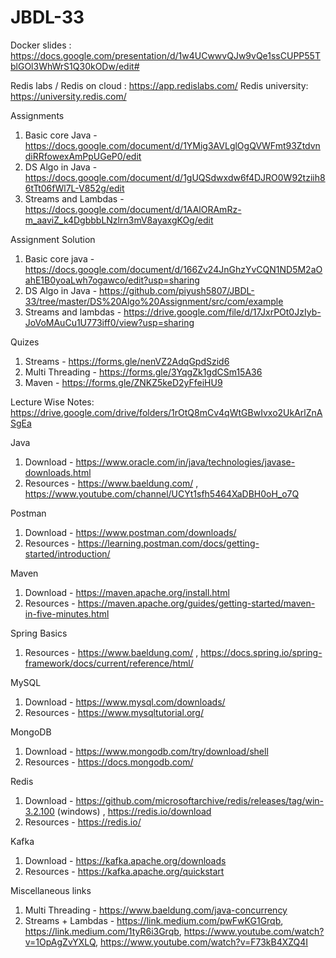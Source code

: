 # JBDL-33

Docker slides : https://docs.google.com/presentation/d/1w4UCwwvQJw9vQe1ssCUPP55TblGOl3WhWrS1Q30kODw/edit#

Redis labs / Redis on cloud : https://app.redislabs.com/
Redis university: https://university.redis.com/

Assignments

1. Basic core Java - https://docs.google.com/document/d/1YMig3AVLglOgQVWFmt93ZtdvndiRRfowexAmPpUGeP0/edit
2. DS Algo in Java - https://docs.google.com/document/d/1gUQSdwxdw6f4DJRO0W92tziih86tTt06fWl7L-V852g/edit
3. Streams and Lambdas - https://docs.google.com/document/d/1AAlORAmRz-m_aaviZ_k4DgbbbLNzlrn3mV8ayaxgKOg/edit

Assignment Solution
1. Basic core java - https://docs.google.com/document/d/166Zv24JnGhzYvCQN1ND5M2aOahE1B0yoaLwh7ogawco/edit?usp=sharing
2. DS Algo in Java - https://github.com/piyush5807/JBDL-33/tree/master/DS%20Algo%20Assignment/src/com/example
3. Streams and lambdas - https://drive.google.com/file/d/17JxrPOt0JzIyb-JoVoMAuCu1U773iff0/view?usp=sharing

Quizes
1. Streams - https://forms.gle/nenVZ2AdqGpdSzid6
2. Multi Threading - https://forms.gle/3YqgZk1gdCSm15A36
3. Maven - https://forms.gle/ZNKZ5keD2yFfeiHU9
   

Lecture Wise Notes: https://drive.google.com/drive/folders/1rOtQ8mCv4qWtGBwIvxo2UkArlZnASgEa

Java

1. Download - https://www.oracle.com/in/java/technologies/javase-downloads.html
2. Resources - https://www.baeldung.com/ , https://www.youtube.com/channel/UCYt1sfh5464XaDBH0oH_o7Q

Postman
1. Download - https://www.postman.com/downloads/
2. Resources - https://learning.postman.com/docs/getting-started/introduction/

Maven
1. Download - https://maven.apache.org/install.html
2. Resources - https://maven.apache.org/guides/getting-started/maven-in-five-minutes.html

Spring Basics
1. Resources - https://www.baeldung.com/ , https://docs.spring.io/spring-framework/docs/current/reference/html/

MySQL
1. Download - https://www.mysql.com/downloads/
2. Resources - https://www.mysqltutorial.org/

MongoDB
1. Download - https://www.mongodb.com/try/download/shell
2. Resources - https://docs.mongodb.com/

Redis
1. Download - https://github.com/microsoftarchive/redis/releases/tag/win-3.2.100 (windows) , https://redis.io/download
2. Resources - https://redis.io/

Kafka
1. Download - https://kafka.apache.org/downloads
2. Resources - https://kafka.apache.org/quickstart


Miscellaneous links
1. Multi Threading - https://www.baeldung.com/java-concurrency
2. Streams + Lambdas - https://link.medium.com/pwFwKG1Grqb, https://link.medium.com/1tyR6i3Grqb, https://www.youtube.com/watch?v=1OpAgZvYXLQ, https://www.youtube.com/watch?v=F73kB4XZQ4I
